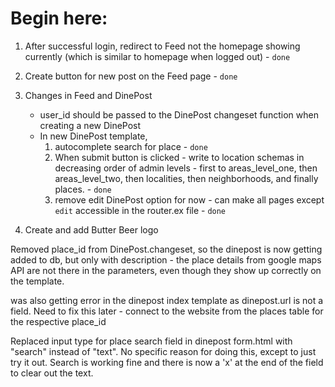 # Begin here:

1. After successful login, redirect to Feed not the homepage showing currently (which is similar to homepage when logged out) - `done`

2. Create button for new post on the Feed page - `done`

3. Changes in Feed and DinePost
      - user_id should be passed to the DinePost changeset function when creating a new DinePost
      - In new DinePost template,
        1. autocomplete search for place - `done`
        2. When submit button is clicked - write to location schemas in decreasing order of admin levels - first to areas_level_one, then areas_level_two, then localities, then neighborhoods, and finally places. - `done`
        3. remove edit DinePost option for now - can make all pages except `edit` accessible in the router.ex file - `done`

4. Create and add Butter Beer logo

Removed place_id from DinePost.changeset, so the dinepost is now getting added to db, but only with description - the place details from google maps API are not there in the parameters, even though they show up correctly on the template.

was also getting error in the dinepost index template as dinepost.url is not a field. Need to fix this later - connect to the website from the places table for the respective place_id

Replaced input type for place search field in dinepost form.html with "search" instead of "text". No specific reason for doing this, except to just try it out. Search is working fine and there is now a 'x' at the end of the field to clear out the text.

